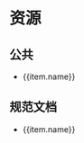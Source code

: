<script setup>
  const publicList = [
    {
      name: '公司邮箱',
      link: 'https://dwm8.digiwin.com/coremail/'
    },
    {
      name: 'EasyFlow GP',
      link: 'http://efgpcn.digiwin.com/NaNaWeb/GP//ForwardIndex?hdnMethod=findIndexForward'
    },
    {
      name: '部门分享人员清单',
      link: 'https://docs.qq.com/sheet/DVG9ZZkZpbFdaWWVT?tab=BB08J2'
    }
  ];

  const baseURL = location.origin;
  const fileList = [
    {
      name: '前端开发规范',
      link: baseURL + '/docs/digiwin/前端开发规范.docx'
    },
    {
      name: '后端开发规范',
      link: baseURL + '/docs/digiwin/后端开发规范.docx'
    },
    {
      name: '数据库设计规范',
      link: baseURL + '/docs/digiwin/数据库设计规范.pdf'
    }
  ];
  const onClick = (link) => {
    window.open(link);
  }
</script>

<h1>资源</h1>
<h2>公共</h2>
<ul>
  <li v-for="(item) of fileList" :key="item.link">
    <a :hren="item.link">{{item.name}}</a>
  </li>
</ul>

<h2>规范文档</h2>
<ul>
  <li v-for="(item) of fileList" :key="item.link">
    <a @click="onClick(item.link)">{{item.name}}</a>
  </li>
</ul>

<style module>
  a {
    cursor: pointer;
  }
</style>
